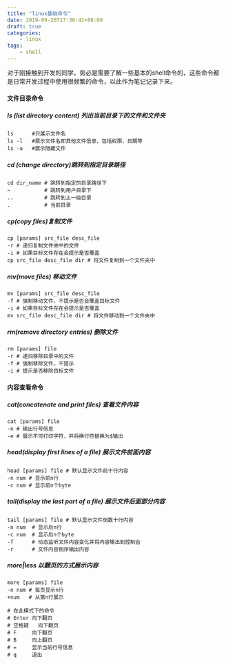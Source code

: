 ```yaml
---
title: "linux基础命令"
date: 2019-09-26T17:30:41+08:00
draft: true
categories:
    - linux
tags:
    - shell
---
```


对于刚接触到开发的同学，势必是需要了解一些基本的shell命令的，这些命令都是日常开发过程中使用很频繁的命令，以此作为笔记记录下来。

<!--more-->

#### 文件目录命令

##### ls (list directory content) 列出当前目录下的文件和文件夹

```shell
ls		#只展示文件名
ls -l	#展示文件名即其他文件信息，包括权限，日期等
ls -a	#展示隐藏文件
```

##### cd (change directory)跳转到指定目录路径

```shell
cd dir_name # 跳转到指定的目录路径下
~ 			# 跳转到用户目录下
.. 			# 跳转到上一级目录
. 			# 当前目录
```

##### cp(copy files)复制文件

```shell
cp [params] src_file desc_file
-r # 递归复制文件夹中的文件
-i # 如果目标文件存在会提示是否覆盖
cp src_file desc_file dir # 将文件复制到一个文件夹中
```

##### mv(move files) 移动文件

```shell
mv [params] src_file desc_file
-f # 强制移动文件，不提示是否会覆盖目标文件
-i # 如果目标文件存在会提示是否覆盖
mv src_file desc_file dir # 将文件移动到一个文件夹中
```

##### rm(remove directory entries) 删除文件

```shell
rm [params] file
-r # 递归移除目录中的文件
-f # 强制移除文件，不提示
-i # 提示是否移除目标文件
```

#### 内容查看命令

##### cat(concatenate and print files) 查看文件内容

```shell
cat [params] file
-n # 输出行号信息
-e # 展示不可打印字符，并将换行符替换为$输出
```

##### head(display first lines of a file) 展示文件前面内容

```shell
head [params] file # 默认显示文件前十行内容
-n num # 显示前n行
-c num # 显示前n个byte
```

##### tail(display the last part of a file) 展示文件后面部分内容

```shell
tail [params] file # 默认显示文件倒数十行内容
-n num	# 显示后n行
-c num	# 显示后n个byte
-f		# 动态监听文件内容变化并将内容输出到控制台
-r		# 文件内容倒序输出内容
```

##### more|less 以翻页的方式展示内容

```shell
more [params] file
-n num # 每页显示n行
+num   # 从第n行展示

# 在此模式下的命令
# Enter	向下翻页
# 空格键	向下翻页
# F		向下翻页
# B		向上翻页
# =		显示当前行号信息
# q		退出
```


